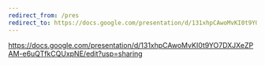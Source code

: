 ```yaml
---
redirect_from: /pres
redirect_to: https://docs.google.com/presentation/d/131xhpCAwoMvKI0t9YO7DXJXeZPAM-e6uQTfkCQUxpNE/edit?usp=sharing
---
```

https://docs.google.com/presentation/d/131xhpCAwoMvKI0t9YO7DXJXeZPAM-e6uQTfkCQUxpNE/edit?usp=sharing
